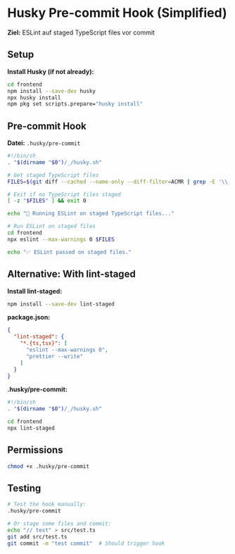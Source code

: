 # Husky Pre-commit Hook (Simplified)

**Ziel:** ESLint auf staged TypeScript files vor commit

## Setup

**Install Husky (if not already):**
```bash
cd frontend
npm install --save-dev husky
npx husky install
npm pkg set scripts.prepare="husky install"
```

## Pre-commit Hook

**Datei:** `.husky/pre-commit`

```bash
#!/bin/sh
. "$(dirname "$0")/_/husky.sh"

# Get staged TypeScript files
FILES=$(git diff --cached --name-only --diff-filter=ACMR | grep -E '\\.tsx?$' || true)

# Exit if no TypeScript files staged
[ -z "$FILES" ] && exit 0

echo "🔎 Running ESLint on staged TypeScript files..."

# Run ESLint on staged files
cd frontend
npx eslint --max-warnings 0 $FILES

echo "✅ ESLint passed on staged files."
```

## Alternative: With lint-staged

**Install lint-staged:**
```bash
npm install --save-dev lint-staged
```

**package.json:**
```json
{
  "lint-staged": {
    "*.{ts,tsx}": [
      "eslint --max-warnings 0",
      "prettier --write"
    ]
  }
}
```

**.husky/pre-commit:**
```bash
#!/bin/sh
. "$(dirname "$0")/_/husky.sh"

cd frontend
npx lint-staged
```

## Permissions

```bash
chmod +x .husky/pre-commit
```

## Testing

```bash
# Test the hook manually:
.husky/pre-commit

# Or stage some files and commit:
echo "// test" > src/test.ts
git add src/test.ts
git commit -m "test commit"  # Should trigger hook
```